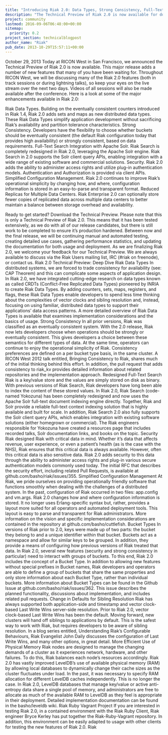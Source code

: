 ```yaml
---
title: "Introducing Riak 2.0: Data Types, Strong Consistency, Full-Text Search, and Much More"
description: "The Technical Preview of Riak 2.0 is now available for download."
project: community
lastmod: 2016-09-06T06:48:00+00:00
sitemap:
  priority: 0.2
project_section: technicalblogpost
author_name: "Riak"
pub_date: 2013-10-29T15:57:11+00:00
---
```

October 29, 2013
Today at RICON West in San Francisco, we announced the Technical Preview of Riak 2.0 is now available. This major release adds a number of new features that many of you have been waiting for.
Throughout RICON West, we will be discussing many of the Riak 2.0 features (both in track sessions or during lightning talks), so keep your eyes on the live stream over the next two days. Videos of all sessions will also be made available after the conference.
Here is a look at some of the major enhancements available in Riak 2.0:

Riak Data Types. Building on the eventually consistent counters introduced in Riak 1.4, Riak 2.0 adds sets and maps as new distributed data types. These Riak Data Types simplify application development without sacrificing Riak’s availability and partition tolerance characteristics.
Strong Consistency. Developers have the flexibility to choose whether buckets should be eventually consistent (the default Riak configuration today that provides high availability) or strongly consistent, based on data requirements.
Full-Text Search Integration with Apache Solr. Riak Search is completely redesigned in Riak 2.0, leveraging the Apache Solr engine. Riak Search in 2.0 supports the Solr client query APIs, enabling integration with a wide range of existing software and commercial solutions.
Security. Riak 2.0 adds the ability to administer access rights and utilize plug-in authentication models. Authentication and Authorization is provided via client APIs.
Simplified Configuration Management. Riak 2.0 continues to improve Riak’s operational simplicity by changing how, and where, configuration information is stored in an easy-to-parse and transparent format.
Reduced Replicas for Multiple Data Centers. Riak Enterprise 2.0 can optionally store fewer copies of replicated data across multiple data centers to better maintain a balance between storage overhead and availability.

Ready to get started? Download the Technical Preview.
Please note that this is only a Technical Preview of Riak 2.0. This means that it has been tested extensively, as we do with all of our release candidates, but there is still work to be completed to ensure it’s production hardened. Between now and the final release, we will be continuing manual and automated testing, creating detailed use cases, gathering performance statistics, and updating the documentation for both usage and deployment.
As we are finalizing Riak 2.0, we welcome your feedback for our Technical Preview. We are always available to discuss via the Riak Users mailing list, IRC (#riak on freenode), or contact us.
Riak 2.0 Technical Preview: Deep Dive
Riak Data Types
In distributed systems, we are forced to trade consistency for availability (see: CAP Theorem) and this can complicate some aspects of application design. In Riak 2.0, we have integrated cutting-edge research on data types known as called CRDTs (Conflict-Free Replicated Data Types) pioneered by INRIA to create Riak Data Types. By adding counters, sets, maps, registers, and flags, these Riak Data Types enable developers to spend less time thinking about the complexities of vector clocks and sibling resolution and, instead, focusing on using familiar, distributed data types to support their applications’ data access patterns.
A more detailed overview of Riak Data Types is available that examines implementation considerations and the basics of usage.
Strong Consistency
In all prior versions, Riak was classified as an eventually consistent system. With the 2.0 release, Riak now lets developers choose when operations should be strongly or eventually consistent. This gives developers a choice between these semantics for different types of data. At the same time, operators can continue to enjoy the operational simplicity of Riak. Consistency preferences are defined on a per bucket type basis, in the same cluster.
A RICON West 2012 talk entitled, Bringing Consistency to Riak, shares much of the initial thinking behind this effort. In addition, the pull request that adds consistency to riak\_kv provides detailed information about related repositories and the implementation approach.
Redesigned Full-Text Search
Riak is a key/value store and the values are simply stored on disk as binary. With previous versions of Riak Search, Riak developers have long been able to index the content of these stored values. In Riak 2.0, Riak Search (code-named Yokozuna) has been completely redesigned and now uses the Apache Solr full-text document indexing engine directly. Together, Riak and Solr provide a reliable full-text context indexing solution that is highly available and built for scale. In addition, Riak Search 2.0 also fully supports the Solr client query APIs, which enables integration with existing software solutions (either homegrown or commercial).
The Riak engineers responsible for Yokozuna have created a resources page that includes recorded talks, Solr documentation links, and books on the topic.
Security
Riak designed Riak with critical data in mind. Whether it’s data that affects revenue, user experience, or even a patient’s health (as is the case with the NHS), Riak ensures that this critical data is always available. However, often this critical data is also sensitive data. Riak 2.0 adds security to this data through the ability to administer access rights and plug-in various secure authentication models commonly used today.
The initial RFC that describes the security effort, including related Pull Requests, is available at github.com/basho/riak/issues/355.
Simplified Configuration Management
At Riak, we pride ourselves on providing operationally friendly software that functions smoothly when dealing with the challenges of a distributed system. In the past, configuration of Riak occurred in two files: app.config and vm.args. Riak 2.0 changes how and where configuration information is stored. It no longer uses Erlang-specific syntax but, rather, provides a layout more suited for all operators and automated deployment tools. This layout is easy to parse and transparent for Riak administrators.
More information on the vision and specific implementation considerations are contained in the repository at github.com/basho/cuttlefish.
Bucket Types
In versions of Riak prior to 2.0, keys were made up of two parts: the bucket they belong to and a unique identifier within that bucket. Buckets act as a namespace and allow for similar keys to be grouped. In addition, they provide a means of configuring how previous versions of Riak treated that data.
In Riak 2.0, several new features (security and strong consistency in particular) need to interact with groups of buckets. To this end, Riak 2.0 includes the concept of a Bucket Type. In addition to allowing new features without special prefixes in Bucket names, Riak developers and operators are able to define a group of buckets that share the same properties and only store information about each Bucket Type, rather than individual buckets.
More information about Bucket Types can be found in the Github Issue at github.com/basho/riak/issues/362. This issue describes the planned functionality, discussions about implementation, and includes related pull requests.
Change in Defaults for Sibling Resolution
Riak has always supported both application-side and timestamp and vector clock-based Last Write Wins server-side resolution. Prior to Riak 2.0, vector clock-based Last Write Wins has been the default. Moving forward, new clusters will hand off siblings to applications by default. This is the safest way to work with Riak, but requires developers to be aware of sibling resolution.
In a blog series entitled, Understanding Riak’s Configurable Behaviours, Riak Evangelist John Daily discusses the configuration of Last Write Wins, and many other options, in great detail.
More Efficient Use of Physical Memory
Riak nodes are designed to manage the changing demands of a cluster as it experiences network, hardware, and other failures. To do this, Riak balances each node’s resources accordingly. Riak 2.0 has vastly improved LevelDB’s use of available physical memory (RAM) by allowing local databases to dynamically change their cache sizes as the cluster fluctuates under load.
In the past, it was necessary to specify RAM allocation for different LevelDB caches independently. This is no longer the case. In Riak 2.0, LevelDB databases that manage key/value or active anti-entropy data share a single pool of memory, and administrators are free to allocate as much of the available RAM to LevelDB as they feel is appropriate in their deployment. Detailed implementation documentation can be found in the basho/leveldb wiki.
Riak Ruby Vagrant Project
If you are interested in testing Riak 2.0, in a contained environment with the Riak Ruby Client, Riak engineer Bryce Kerley has put together the Riak-Ruby-Vagrant repository. In addition, this environment can be easily adapted to usage with other clients for testing the new features of Riak 2.0.
Riak
